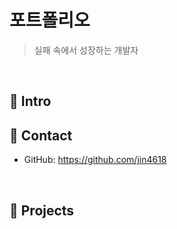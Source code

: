 # 포트폴리오
>실패 속에서 성장하는 개발자

</br>

## :pushpin: Intro
<!-- 실패 속에서 그것을 자양분 삼아 성장하는 개발자 김지은 입니다.  -->

## :pushpin: Contact
<!-- - Email: wldmsdl2395@naver.com -->
- GitHub: https://github.com/jin4618

</br>

## :pushpin: Projects
<!--
### 1. [첫 번째 프로젝트]()
>카페스마트오더 (팀 프로젝트)
>개발 기간:
>
기술 스택:
>Java 11 / Spring Boot / Gradle / Spring Data JPA / QueryDSL
>H2 / MySQL / Spring Security / Jsoup / Vue.js / Element U
>
>[프로젝트 상세 설명]() 참고

---

## :pushpin: Projects
### 2. [Mubi]()
>Mubi 영화 예매 웹 사이트 (팀 프로젝트)
>개발 기간:
>
기술 스택:
>Java 11 / Spring Boot / Gradle / Spring Data JPA / QueryDSL
>H2 / MySQL / Spring Security / Jsoup / Vue.js / Element U
>
>[프로젝트 상세 설명]() 참고

---

### 3. [marguerite]()
>marguerite 쇼핑몰 웹 사이트 (팀 프로젝트)
>개발 기간: 2023.01.02. ~ 2023.01.31.
>
>기술 스택:
>Java 11 / JavaScript / css / Jsp / Ajax / Oracle
>
>[프로젝트 상세 설명]() 참고
-->
